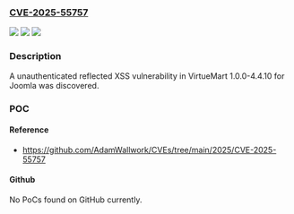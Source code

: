 ### [CVE-2025-55757](https://cve.mitre.org/cgi-bin/cvename.cgi?name=CVE-2025-55757)
![](https://img.shields.io/static/v1?label=Product&message=Virtuemart%20component%20for%20Joomla&color=blue)
![](https://img.shields.io/static/v1?label=Version&message=1.0.0-4.4.10%20&color=brightgreen)
![](https://img.shields.io/static/v1?label=Vulnerability&message=CWE-79%20Improper%20Neutralization%20of%20Input%20During%20Web%20Page%20Generation%20('Cross-site%20Scripting')&color=brightgreen)

### Description

A unauthenticated reflected XSS vulnerability in VirtueMart 1.0.0-4.4.10 for Joomla was discovered.

### POC

#### Reference
- https://github.com/AdamWallwork/CVEs/tree/main/2025/CVE-2025-55757

#### Github
No PoCs found on GitHub currently.


